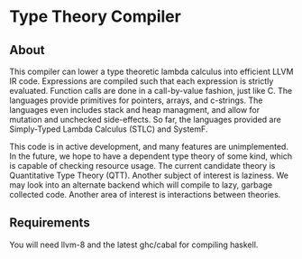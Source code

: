 # Type Theory Compiler

## About

This compiler can lower a type theoretic lambda calculus into efficient LLVM IR code.
Expressions are compiled such that each expression is strictly evaluated.
Function calls are done in a call-by-value fashion, just like C. The languages provide
primitives for pointers, arrays, and c-strings. The languages even includes
stack and heap managment, and allow for mutation and unchecked side-effects.
So far, the languages provided are Simply-Typed Lambda Calculus (STLC) and SystemF.

This code is in active development, and many features are unimplemented.
In the future, we hope to have a dependent type theory of some kind,
which is capable of checking resource usage. The current candidate theory
is Quantitative Type Theory (QTT).
Another subject of interest is laziness. We may look into an alternate
backend which will compile to lazy, garbage collected code. Another area
of interest is interactions between theories.


## Requirements

You will need llvm-8 and the latest ghc/cabal for compiling haskell.